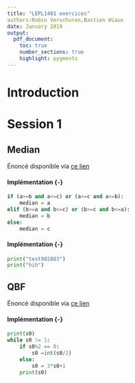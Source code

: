 ```yaml
---
title: "LEPL1401 exercices"
authors:Robin Verschuren,Bastien Wiaux
date: January 2019
output:
  pdf_document:
    toc: true
    number_sections: true
    highlight: pygments
---
```


# Introduction

# Session 1

## Median

Énoncé disponible via [ce lien](https://inginious.info.ucl.ac.be/course/LSINF1101-PYTHON/Median)

#### Implémentation {-}
```python
if (a>=b and a<=c) or (a>=c and a<=b):
    median = a
elif (b>=a and b<=c) or (b>=c and b<=a):
    median = b
else:
    median = c


```

#### Implémentation {-}
```python
print("test902883")
print("hih")

```


## QBF

Énoncé disponible via [ce lien](https://inginious.info.ucl.ac.be/course/LSINF1101-PYTHON/QBF01)

#### Implémentation {-}
```python
print(s0)
while s0 != 1:
    if s0%2 == 0:
        s0 =int(s0/2)
    else:
        s0 = 3*s0+1
    print(s0)

```

